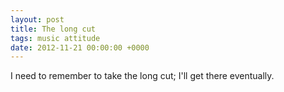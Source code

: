```yaml
---
layout: post
title: The long cut
tags: music attitude
date: 2012-11-21 00:00:00 +0000
---
```


I need to remember to take the long cut; I'll get there eventually.